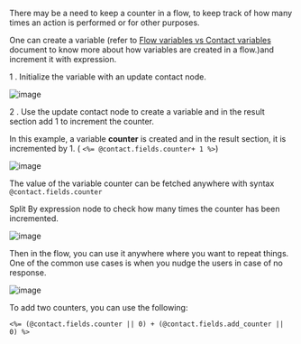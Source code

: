 There may be a need to keep a counter in a flow, to keep track of how many times an action is performed or for other purposes.

One can create a variable (refer to [Flow variables vs Contact variables](https://glific.github.io/docs/docs/Product%20Features/Flows/Flow%20Variables/Flow%20variables%20vs%20Contact%20variables) document to know more about how variables are created in a flow.)and increment it with expression.

1 .  Initialize the variable with an update contact node.

![image](https://user-images.githubusercontent.com/32592458/219549880-09d87622-c9af-47ae-a805-444ebad0b59a.png)



2 . Use the update contact node to create a variable and in the result section add 1 to increment the counter.

In this example, a variable **counter** is created and in the result section, it is incremented by 1. (  `<%= @contact.fields.counter+ 1 %>`)

![image](https://user-images.githubusercontent.com/32592458/219549894-df6cc95b-ceb0-4a14-bd84-5d6e02ac99a7.png)



The value of the variable counter can be fetched anywhere with syntax `@contact.fields.counter`

Split By expression node to check how many times the counter has been incremented.

![image](https://user-images.githubusercontent.com/32592458/219549910-66d9af32-4f00-48d8-8809-d72b5b2d0f4f.png)

Then in the flow, you can use it anywhere where you want to repeat things. One of the common use cases is when you nudge the users in case of no response.



![image](https://user-images.githubusercontent.com/32592458/219549928-b51c2294-8b4c-4412-ba35-48c6bb13140f.png)

To add two counters, you can use the following:

`<%= (@contact.fields.counter || 0) + (@contact.fields.add_counter || 0) %>`

